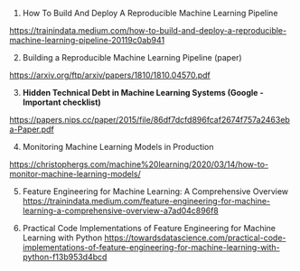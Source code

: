 1. How To Build And Deploy A Reproducible Machine Learning Pipeline

  https://trainindata.medium.com/how-to-build-and-deploy-a-reproducible-machine-learning-pipeline-20119c0ab941

2. Building a Reproducible Machine Learning Pipeline (paper)

  https://arxiv.org/ftp/arxiv/papers/1810/1810.04570.pdf

3. **Hidden Technical Debt in Machine Learning Systems (Google - Important checklist)**

  https://papers.nips.cc/paper/2015/file/86df7dcfd896fcaf2674f757a2463eba-Paper.pdf

4. Monitoring Machine Learning Models in Production

  https://christophergs.com/machine%20learning/2020/03/14/how-to-monitor-machine-learning-models/
  
5. Feature Engineering for Machine Learning: A Comprehensive Overview 
  https://trainindata.medium.com/feature-engineering-for-machine-learning-a-comprehensive-overview-a7ad04c896f8
  
6. Practical Code Implementations of Feature Engineering for Machine Learning with Python
  https://towardsdatascience.com/practical-code-implementations-of-feature-engineering-for-machine-learning-with-python-f13b953d4bcd
